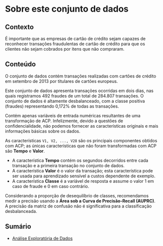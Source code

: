 # Sobre este conjunto de dados

## Contexto
É importante que as empresas de cartão de crédito sejam capazes de reconhecer transações fraudulentas de cartão de crédito para que os clientes não sejam cobrados por itens que não compraram.

## Conteúdo
O conjunto de dados contém transações realizadas com cartões de crédito em setembro de 2013 por titulares de cartões europeus.

Este conjunto de dados apresenta transações ocorridas em dois dias, nas quais registramos 492 fraudes de um total de 284.807 transações. O conjunto de dados é altamente desbalanceado, com a classe positiva (fraudes) representando 0,172% de todas as transações.

Contém apenas variáveis de entrada numéricas resultantes de uma transformação de ACP. Infelizmente, devido a questões de confidencialidade, não podemos fornecer as características originais e mais informações básicas sobre os dados.  

As características `V1, V2, ..., V28` são os principais componentes obtidos com ACP; as únicas características que não foram transformadas com ACP são **Tempo** e **Valor**.  

- A característica **Tempo** contém os segundos decorridos entre cada transação e a primeira transação no conjunto de dados.  
- A característica **Valor** é o valor da transação; esta característica pode ser usada para aprendizado sensível a custos dependente de exemplo.  
- A característica **Classe** é a variável de resposta e assume o valor 1 em caso de fraude e 0 em caso contrário.

Considerando a proporção de desequilíbrio de classes, recomendamos medir a precisão usando a **Área sob a Curva de Precisão-Recall (AUPRC)**. A precisão da matriz de confusão não é significativa para a classificação desbalanceada.

## Sumário

- [Análise Exploratória de Dados](#analise-eda)
